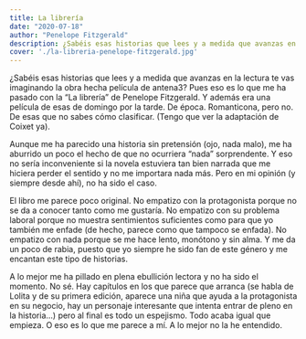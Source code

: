```yaml
---
title: La librería
date: "2020-07-18"
author: "Penelope Fitzgerald"
description: ¿Sabéis esas historias que lees y a medida que avanzas en la lectura te vas imaginando la obra hecha película de antena3? Pues eso es lo que me ha pasado con la La librería de Penelope Fitzgerald.
cover: './la-libreria-penelope-fitzgerald.jpg'
---
```


¿Sabéis esas historias que lees y a medida que avanzas en la lectura te vas imaginando la obra hecha película de antena3?
Pues eso es lo que me ha pasado con la “La librería” de Penelope Fitzgerald.
Y además era una película de esas de domingo por la tarde. De época. Romanticona, pero no. De esas que no sabes cómo clasificar.
(Tengo que ver la adaptación de Coixet ya).

Aunque me ha parecido una historia sin pretensión (ojo, nada malo), me ha aburrido un poco el hecho de que no ocurriera “nada” sorprendente. Y eso no sería inconveniente si la novela estuviera tan bien narrada que me hiciera perder el sentido y no me importara nada más. Pero en mi opinión (y siempre desde ahí), no ha sido el caso.

El libro me parece poco original. No empatizo con la protagonista porque no se da a conocer tanto como me gustaría. No empatizo con su problema laboral porque no muestra sentimientos suficientes como para que yo también me enfade (de hecho, parece como que tampoco se enfada). No empatizo con nada porque se me hace lento, monótono y sin alma. Y me da un poco de rabia, puesto que yo siempre he sido fan de este género y me encantan este tipo de historias.

A lo mejor me ha pillado en plena ebullición lectora y no ha sido el momento. No sé.
Hay capítulos en los que parece que arranca (se habla de Lolita y de su primera edición, aparece una niña que ayuda a la protagonista en su negocio, hay un personaje interesante que intenta entrar de pleno en la historia...) pero al final es todo un espejismo. Todo acaba igual que empieza. O eso es lo que me parece a mí. A lo mejor no la he entendido.